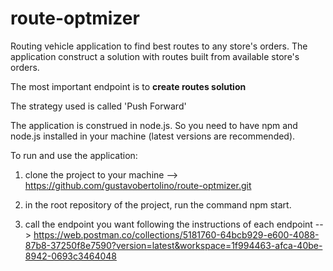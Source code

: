 # route-optmizer
Routing vehicle application to find best routes to any store's orders. The application construct a solution with routes built from available store's orders. 

The most important endpoint is to **create routes solution**

The strategy used is called 'Push Forward'

The application is construed in node.js. So you need to have npm and node.js installed in your machine (latest versions are recommended).

To run and use the application:

1. clone the project to your machine --> https://github.com/gustavobertolino/route-optmizer.git

2. in the root repository of the project, run the command npm start.

3. call the endpoint you want following the instructions of each endpoint --> https://web.postman.co/collections/5181760-64bcb929-e600-4088-87b8-37250f8e7590?version=latest&workspace=1f994463-afca-40be-8942-0693c3464048


